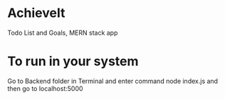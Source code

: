 # AchieveIt
Todo List and Goals, MERN stack app
# To run in your system 
Go to Backend folder in Terminal and enter command node index.js and then go to localhost:5000
